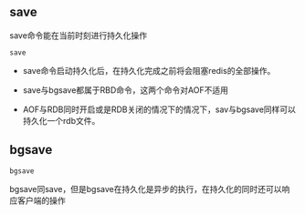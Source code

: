 ## save
save命令能在当前时刻进行持久化操作

    save
    
* save命令启动持久化后，在持久化完成之前将会阻塞redis的全部操作。

* save与bgsave都属于RBD命令，这两个命令对AOF不适用

* AOF与RDB同时开启或是RDB关闭的情况下的情况下，sav与bgsave同样可以持久化一个rdb文件。

## bgsave

    bgsave
    
bgsave同save，但是bgsave在持久化是异步的执行，在持久化的同时还可以响应客户端的操作


